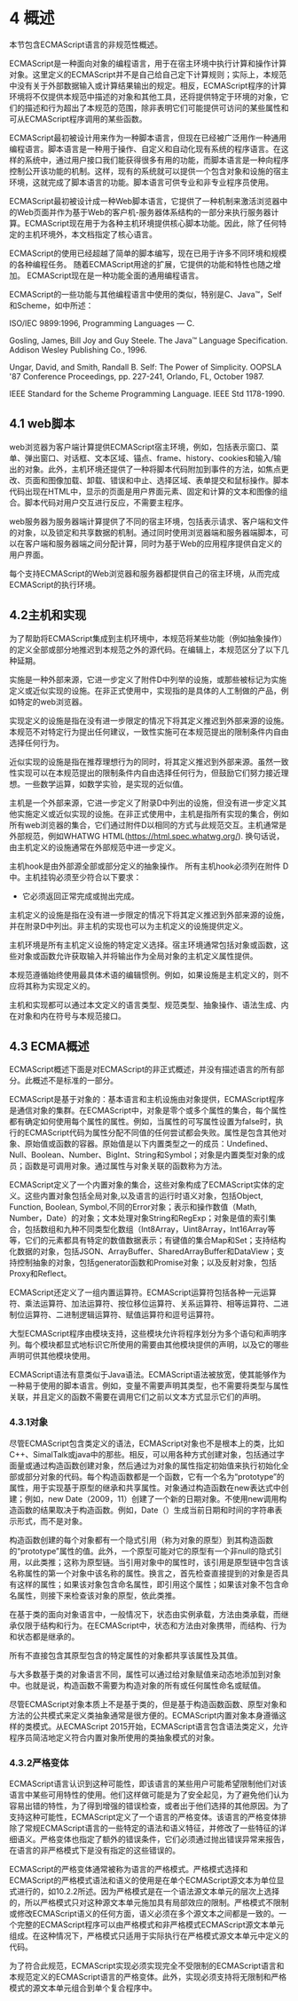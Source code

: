 # 4 概述

本节包含ECMAScript语言的非规范性概述。

ECMAScript是一种面向对象的编程语言，用于在宿主环境中执行计算和操作计算对象。这里定义的ECMAScript并不是自己给自己定下计算规则；实际上，本规范中没有关于外部数据输入或计算结果输出的规定。相反，ECMAScript程序的计算环境将不仅提供本规范中描述的对象和其他工具，还将提供特定于环境的对象，它们的描述和行为超出了本规范的范围，除非表明它们可能提供可访问的某些属性和可从ECMAScript程序调用的某些函数。

ECMAScript最初被设计用来作为一种脚本语言，但现在已经被广泛用作一种通用编程语言。脚本语言是一种用于操作、自定义和自动化现有系统的程序语言。在这样的系统中，通过用户接口我们能获得很多有用的功能，而脚本语言是一种向程序控制公开该功能的机制。这样，现有的系统就可以提供一个包含对象和设施的宿主环境，这就完成了脚本语言的功能。脚本语言可供专业和非专业程序员使用。

ECMAScript最初被设计成一种Web脚本语言，它提供了一种机制来激活浏览器中的Web页面并作为基于Web的客户机-服务器体系结构的一部分来执行服务器计算。ECMAScript现在用于为各种主机环境提供核心脚本功能。因此，除了任何特定的主机环境外，本文档指定了核心语言。

ECMAScript的使用已经超越了简单的脚本编写，现在已用于许多不同环境和规模的各种编程任务。 随着ECMAScript用途的扩展，它提供的功能和特性也随之增加。 ECMAScript现在是一种功能全面的通用编程语言。

ECMAScript的一些功能与其他编程语言中使用的类似，特别是C、Java™，Self和Scheme，如中所述：

ISO/IEC 9899:1996, Programming Languages — C.

Gosling, James, Bill Joy and Guy Steele. The Java™ Language Specification. Addison Wesley Publishing Co., 1996.

Ungar, David, and Smith, Randall B. Self: The Power of Simplicity. OOPSLA '87 Conference Proceedings, pp. 227-241, Orlando, FL, October 1987.

IEEE Standard for the Scheme Programming Language. IEEE Std 1178-1990.


## 4.1 web脚本

web浏览器为客户端计算提供ECMAScript宿主环境，例如，包括表示窗口、菜单、弹出窗口、对话框、文本区域、锚点、frame、history、cookies和输入/输出的对象。此外，主机环境还提供了一种将脚本代码附加到事件的方法，如焦点更改、页面和图像加载、卸载、错误和中止、选择区域、表单提交和鼠标操作。脚本代码出现在HTML中，显示的页面是用户界面元素、固定和计算的文本和图像的组合。脚本代码对用户交互进行反应，不需要主程序。

web服务器为服务器端计算提供了不同的宿主环境，包括表示请求、客户端和文件的对象，以及锁定和共享数据的机制。通过同时使用浏览器端和服务器端脚本，可以在客户端和服务器端之间分配计算，同时为基于Web的应用程序提供自定义的用户界面。

每个支持ECMAScript的Web浏览器和服务器都提供自己的宿主环境，从而完成ECMAScript的执行环境。

## 4.2主机和实现

为了帮助将ECMAScript集成到主机环境中，本规范将某些功能（例如抽象操作）的定义全部或部分地推迟到本规范之外的源代码。在编辑上，本规范区分了以下几种延期。

实施是一种外部来源，它进一步定义了附件D中列举的设施，或那些被标记为实施定义或近似实现的设施。在非正式使用中，实现指的是具体的人工制做的产品，例如特定的web浏览器。

实现定义的设施是指在没有进一步限定的情况下将其定义推迟到外部来源的设施。本规范不对特定行为提出任何建议，一致性实施可在本规范提出的限制条件内自由选择任何行为。

近似实现的设施是指在推荐理想行为的同时，将其定义推迟到外部来源。虽然一致性实现可以在本规范提出的限制条件内自由选择任何行为，但鼓励它们努力接近理想。一些数学运算，如数学实验，是实现的近似值。

主机是一个外部来源，它进一步定义了附录D中列出的设施，但没有进一步定义其他实施定义或近似实现的设施。在非正式使用中，主机是指所有实现的集合，例如所有web浏览器的集合，它们通过附件D以相同的方式与此规范交互。主机通常是外部规范，例如WHATWG HTML(https://html.spec.whatwg.org/). 换句话说，由主机定义的设施通常在外部规范中进一步定义。

主机hook是由外部源全部或部分定义的抽象操作。 所有主机hook必须列在附件 D 中。主机挂钩必须至少符合以下要求：

- 它必须返回正常完成或抛出完成。

主机定义的设施是指在没有进一步限定的情况下将其定义推迟到外部来源的设施，并在附录D中列出。非主机的实现也可以为主机定义的设施提供定义。

主机环境是所有主机定义设施的特定定义选择。宿主环境通常包括对象或函数，这些对象或函数允许获取输入并将输出作为全局对象的主机定义属性提供。

本规范遵循始终使用最具体术语的编辑惯例。例如，如果设施是主机定义的，则不应将其称为实现定义的。

主机和实现都可以通过本文定义的语言类型、规范类型、抽象操作、语法生成、内在对象和内在符号与本规范接口。


## 4.3 ECMA概述

ECMAScript概述下面是对ECMAScript的非正式概述，并没有描述语言的所有部分。此概述不是标准的一部分。

ECMAScript是基于对象的：基本语言和主机设施由对象提供，ECMAScript程序是通信对象的集群。在ECMAScript中，对象是零个或多个属性的集合，每个属性都有确定如何使用每个属性的属性。例如，当属性的可写属性设置为false时，执行的ECMAScript代码为属性分配不同值的任何尝试都会失败。属性是包含其他对象、原始值或函数的容器。原始值是以下内置类型之一的成员：Undefined、Null、Boolean、Number、BigInt、String和Symbol；对象是内置类型对象的成员；函数是可调用对象。通过属性与对象关联的函数称为方法。

ECMAScript定义了一个内置对象的集合，这些对象构成了ECMAScript实体的定义。这些内置对象包括全局对象,以及语言的运行时语义对象，包括Object, Function, Boolean, Symbol,不同的Error对象；表示和操作数值（Math, Number，Date）的对象；文本处理对象String和RegExp；对象是值的索引集合，包括数组和九种不同类型化数组（Int8Array，Uint8Array，Int16Array等等，它们的元素都具有特定的数值数据表示；有键值的集合Map和Set；支持结构化数据的对象，包括JSON、ArrayBuffer、SharedArrayBuffer和DataView；支持控制抽象的对象，包括generator函数和Promise对象；以及反射对象，包括Proxy和Reflect。

ECMAScript还定义了一组内置运算符。ECMAScript运算符包括各种一元运算符、乘法运算符、加法运算符、按位移位运算符、关系运算符、相等运算符、二进制位运算符、二进制逻辑运算符、赋值运算符和逗号运算符。

大型ECMAScript程序由模块支持，这些模块允许将程序划分为多个语句和声明序列。每个模块都显式地标识它所使用的需要由其他模块提供的声明，以及它的哪些声明可供其他模块使用。

ECMAScript语法有意类似于Java语法。ECMAScript语法被放宽，使其能够作为一种易于使用的脚本语言。例如，变量不需要声明其类型，也不需要将类型与属性关联，并且定义的函数不需要在调用它们之前以文本方式显示它们的声明。

### 4.3.1对象

尽管ECMAScript包含类定义的语法，ECMAScript对象也不是根本上的类，比如C++、SimalTalk或java中的那些。相反，可以用各种方式创建对象，包括通过字面量或通过构造函数创建对象，然后通过为对象的属性指定初始值来执行初始化全部或部分对象的代码。每个构造函数都是一个函数，它有一个名为“prototype”的属性，用于实现基于原型的继承和共享属性。对象通过构造函数在new表达式中创建；例如，new Date（2009，11）创建了一个新的日期对象。不使用new调用构造函数的结果取决于构造函数。例如，Date（）生成当前日期和时间的字符串表示形式，而不是对象。

构造函数创建的每个对象都有一个隐式引用（称为对象的原型）到其构造函数的“prototype”属性的值。此外，一个原型可能对它的原型有一个非null的隐式引用，以此类推；这称为原型链。当引用对象中的属性时，该引用是原型链中包含该名称属性的第一个对象中该名称的属性。换言之，首先检查直接提到的对象是否具有这样的属性；如果该对象包含命名属性，即引用这个属性；如果该对象不包含命名属性，则接下来检查该对象的原型，依此类推。

在基于类的面向对象语言中，一般情况下，状态由实例承载，方法由类承载，而继承仅限于结构和行为。在ECMAScript中，状态和方法由对象携带，而结构、行为和状态都是继承的。

所有不直接包含其原型包含的特定属性的对象都共享该属性及其值。

与大多数基于类的对象语言不同，属性可以通过给对象赋值来动态地添加到对象中。也就是说，构造函数不需要为构造对象的所有或任何属性命名或赋值。

尽管ECMAScript对象本质上不是基于类的，但是基于构造函数函数、原型对象和方法的公共模式来定义类抽象通常是很方便的。ECMAScript内置对象本身遵循这样的类模式。从ECMAScript 2015开始，ECMAScript语言包含语法类定义，允许程序员简洁地定义符合内置对象所使用的类抽象模式的对象。

### 4.3.2严格变体

ECMAScript语言认识到这种可能性，即该语言的某些用户可能希望限制他们对该语言中某些可用特性的使用。他们这样做可能是为了安全起见，为了避免他们认为容易出错的特性，为了得到增强的错误检查，或者出于他们选择的其他原因。为了支持这种可能性，ECMAScript定义了一个语言的严格变体。该语言的严格变体排除了常规ECMAScript语言的一些特定的语法和语义特征，并修改了一些特征的详细语义。严格变体也指定了额外的错误条件，它们必须通过抛出错误异常来报告，在语言的非严格模式下是没有指定的这些错误的。

ECMAScript的严格变体通常被称为语言的严格模式。严格模式选择和ECMAScript的严格模式语法和语义的使用是在单个ECMAScript源文本为单位显式进行的，如10.2.2所述。因为严格模式是在一个语法源文本单元的层次上选择的，所以严格模式只对这种源文本单元施加具有局部效应的限制。严格模式不限制或修改ECMAScript语义的任何方面，语义必须在多个源文本之间都是一致的。一个完整的ECMAScript程序可以由严格模式和非严格模式ECMAScript源文本单元组成。在这种情况下，严格模式只适用于实际执行在严格模式源文本单元中定义的代码。

为了符合此规范，ECMAScript实现必须实现完全不受限制的ECMAScript语言和本规范定义的ECMAScript语言的严格变体。此外，实现必须支持将无限制和严格模式的源文本单元组合到单个复合程序中。